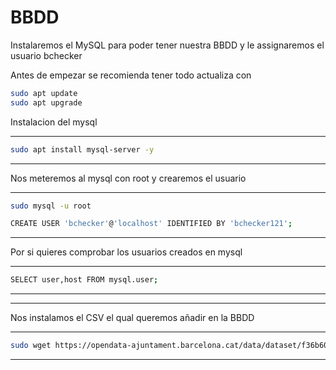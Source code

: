 
# BBDD

Instalaremos el MySQL para poder tener nuestra BBDD y le assignaremos el usuario bchecker

Antes de empezar se recomienda tener todo actualiza con
```bash
sudo apt update
sudo apt upgrade
```

Instalacion del mysql 

---
```bash
sudo apt install mysql-server -y
```
---
Nos meteremos al mysql con root y crearemos el usuario

---
```bash
sudo mysql -u root
```
```bash
CREATE USER 'bchecker'@'localhost' IDENTIFIED BY 'bchecker121';
```
---
Por si quieres comprobar los usuarios creados en mysql

---
```bash
SELECT user,host FROM mysql.user;
```
---

---

Nos instalamos el CSV el qual queremos añadir en la BBDD 

---
```bash
sudo wget https://opendata-ajuntament.barcelona.cat/data/dataset/f36b60f2-9541-4d08-b0f9-b0a9313fab3d/resource/29d9ff10-6892-4f16-9012-d5c4997857e7/download
```
---
